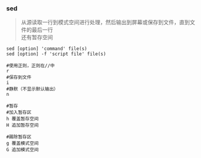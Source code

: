 ### sed
> 从源读取一行到模式空间进行处理，然后输出到屏幕或保存到文件，直到文件的最后一行  
> 还有暂存空间
 
    sed [option] 'command' file(s)
    sed [option] -f 'script file' file(s)
    
    #使用正则，正则在//中
    r
    #保存到文件
    i
    #静默（不显示默认输出）
    n
    
    #暂存
    #加入暂存区
    h 覆盖暂存空间
    H 追加暂存空间
    
    #踢除暂存区
    g 覆盖模式空间
    G 追加模式空间